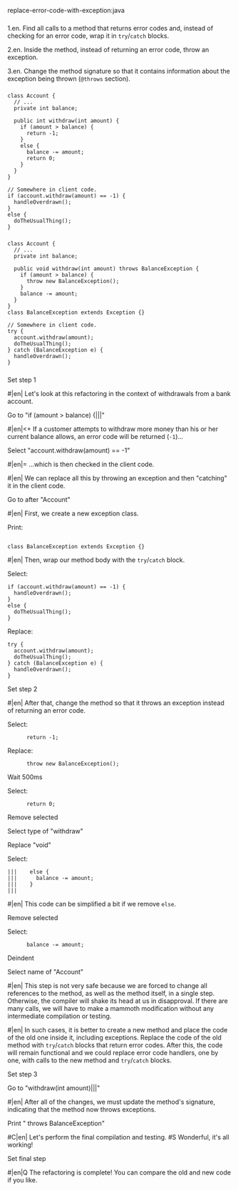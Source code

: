 replace-error-code-with-exception:java

###

1.en. Find all calls to a method that returns error codes and, instead of checking for an error code, wrap it in <code>try</code>/<code>catch</code> blocks.


2.en. Inside the method, instead of returning an error code, throw an exception.


3.en. Change the method signature so that it contains information about the exception being thrown (<code>@throws</code> section).




###

```
class Account {
  // ...
  private int balance;

  public int withdraw(int amount) {
    if (amount > balance) {
      return -1;
    }
    else {
      balance -= amount;
      return 0;
    }
  }
}

// Somewhere in client code.
if (account.withdraw(amount) == -1) {
  handleOverdrawn();
}
else {
  doTheUsualThing();
}
```

###

```
class Account {
  // ...
  private int balance;

  public void withdraw(int amount) throws BalanceException {
    if (amount > balance) {
      throw new BalanceException();
    }
    balance -= amount;
  }
}
class BalanceException extends Exception {}

// Somewhere in client code.
try {
  account.withdraw(amount);
  doTheUsualThing();
} catch (BalanceException e) {
  handleOverdrawn();
}
```

###

Set step 1


#|en| Let's look at this refactoring in the context of withdrawals from a bank account.


Go to "if (amount > balance) {|||"


#|en|<+ If a customer attempts to withdraw more money than his or her current balance allows, an error code will be returned (<code>-1</code>)…


Select "account.withdraw(amount) == -1"


#|en|= …which is then checked in the client code.



#|en| We can replace all this by throwing an exception and then "catching" it in the client code.


Go to after "Account"


#|en| First, we create a new exception class.


Print:
```

class BalanceException extends Exception {}
```


#|en| Then, wrap our method body with the <code>try</code>/<code>catch</code> block.


Select:
```
if (account.withdraw(amount) == -1) {
  handleOverdrawn();
}
else {
  doTheUsualThing();
}
```

Replace:
```
try {
  account.withdraw(amount);
  doTheUsualThing();
} catch (BalanceException e) {
  handleOverdrawn();
}
```

Set step 2


#|en| After that, change the method so that it throws an exception instead of returning an error code.


Select:
```
      return -1;
```

Replace:
```
      throw new BalanceException();
```

Wait 500ms

Select:
```
      return 0;

```

Remove selected

Select type of "withdraw"

Replace "void"

Select:
```
|||    else {
|||      balance -= amount;
|||    }
|||
```


#|en| This code can be simplified a bit if we remove <code>else</code>.


Remove selected

Select:
```
      balance -= amount;
```

Deindent

Select name of "Account"


#|en| This step is not very safe because we are forced to change all references to the method, as well as the method itself, in a single step. Otherwise, the compiler will shake its head at us in disapproval. If there are many calls, we will have to make a mammoth modification without any intermediate compilation or testing.



#|en| In such cases, it is better to create a new method and place the code of the old one inside it, including exceptions. Replace the code of the old method with <code>try</code>/<code>catch</code> blocks that return error codes. After this, the code will remain functional and we could replace error code handlers, one by one, with calls to the new method and <code>try</code>/<code>catch</code> blocks.


Set step 3

Go to "withdraw(int amount)|||"


#|en| After all of the changes, we must update the method's signature, indicating that the method now throws exceptions.


Print " throws BalanceException"


#C|en| Let's perform the final compilation and testing.
#S Wonderful, it's all working!


Set final step


#|en|Q The refactoring is complete! You can compare the old and new code if you like.
